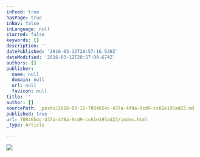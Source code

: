 ```yaml
---
inFeed: true
hasPage: true
inNav: false
inLanguage: null
starred: false
keywords: []
description: ''
datePublished: '2016-03-12T20:57:16.530Z'
dateModified: '2016-03-12T20:57:09.674Z'
authors: []
publisher:
  name: null
  domain: null
  url: null
  favicon: null
title: ''
author: []
sourcePath: _posts/2016-03-12-7084654c-437a-4f8a-9cd9-cc61e195ad23.md
published: true
url: 7084654c-437a-4f8a-9cd9-cc61e195ad23/index.html
_type: Article

---
```

![](https://the-grid-user-content.s3-us-west-2.amazonaws.com/2705ef5f-745f-484d-8637-08a06e9df296.jpg)